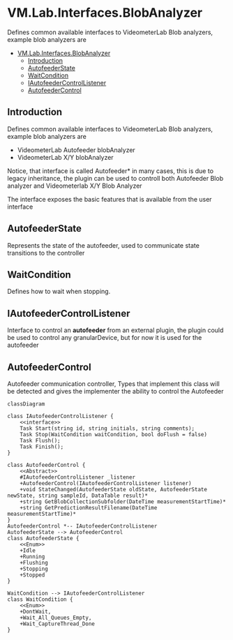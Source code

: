 # VM.Lab.Interfaces.BlobAnalyzer
Defines common available interfaces to VideometerLab Blob analyzers, example blob analyzers are 

<!-- TOC -->
* [VM.Lab.Interfaces.BlobAnalyzer](#vmlabinterfacesblobanalyzer)
  * [Introduction](#introduction)
  * [AutofeederState](#autofeederstate)
  * [WaitCondition](#waitcondition)
  * [IAutofeederControlListener](#iautofeedercontrollistener)
  * [AutofeederControl](#autofeedercontrol)
<!-- TOC -->

## Introduction
Defines common available interfaces to VideometerLab Blob analyzers, example blob analyzers are
* VideometerLab Autofeeder blobAnalyzer
* VideometerLab X/Y blobAnalyzer

Notice, that interface is called Autofeeder* in many cases, this is due to legacy inheritance, the plugin can be used to controll both Autofeeder Blob analyzer and Videometerlab X/Y Blob Analyzer

The interface exposes the basic features that is available from the user interface



## AutofeederState
Represents the state of the autofeeder, used to communicate state transitions to the controller

## WaitCondition
Defines how to wait when stopping. 

## IAutofeederControlListener
Interface to control an __autofeeder__ from an external plugin, the plugin could be used to control any granularDevice, but for now it is used for the autofeeder 

## AutofeederControl
Autofeeder communication controller, Types that implement this class will be detected and gives the implementer the ability to control the Autofeeder

```mermaid
classDiagram
    
class IAutofeederControlListener {
    <<interface>>
    Task Start(string id, string initials, string comments);
    Task Stop(WaitCondition waitCondition, bool doFlush = false)
    Task Flush();
    Task Finish();
}

class AutofeederControl {
    <<Abstract>>
	#IAutofeederControlListener _listener
    +AutofeederControl(IAutofeederControlListener listener)
    +void StateChanged(AutofeederState oldState, AutofeederState newState, string sampleId, DataTable result)*
    +string GetBlobCollectionSubfolder(DateTime measurementStartTime)*
    +string GetPredictionResultFilename(DateTime measurementStartTime)*
}
AutofeederControl *-- IAutofeederControlListener
AutofeederState --> AutofeederControl
class AutofeederState {
    <<Enum>>
    +Idle
    +Running
    +Flushing
    +Stopping
    +Stopped
}

WaitCondition --> IAutofeederControlListener
class WaitCondition {
    <<Enum>>
	+DontWait,
    +Wait_All_Queues_Empty,
    +Wait_CaptureThread_Done
}
```